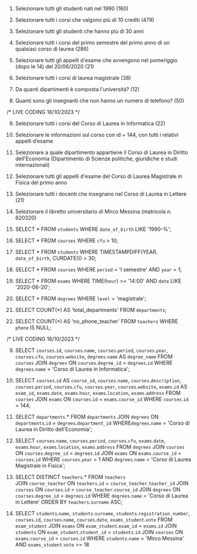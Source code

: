 
1. Selezionare tutti gli studenti nati nel 1990 (160)

2. Selezionare tutti i corsi che valgono più di 10 crediti (479)

3. Selezionare tutti gli studenti che hanno più di 30 anni

4. Selezionare tutti i corsi del primo semestre del primo anno di un qualsiasi corso di
laurea (286)

5. Selezionare tutti gli appelli d'esame che avvengono nel pomeriggio (dopo le 14) del
20/06/2020 (21)

6. Selezionare tutti i corsi di laurea magistrale (38)

7. Da quanti dipartimenti è composta l'università? (12)

8. Quanti sono gli insegnanti che non hanno un numero di telefono? (50)


/* LIVE CODING 18/10/2023 */


9. Selezionare tutti i corsi del Corso di Laurea in Informatica (22)

10. Selezionare le informazioni sul corso con id = 144, con tutti i relativi appelli d’esame

11. Selezionare a quale dipartimento appartiene il Corso di Laurea in Diritto
dell'Economia (Dipartimento di Scienze politiche, giuridiche e studi internazionali)

12. Selezionare tutti gli appelli d'esame del Corso di Laurea Magistrale in Fisica del
primo anno

13. Selezionare tutti i docenti che insegnano nel Corso di Laurea in Lettere (21)

14. Selezionare il libretto universitario di Mirco Messina (matricola n. 620320)



1. SELECT * FROM `students` WHERE `date_of_birth` LIKE '1990-%';

2. SELECT * FROM `courses` WHERE `cfu` > 10;

3. SELECT * FROM `students` WHERE TIMESTAMPDIFF(YEAR, `date_of_birth`, CURDATE()) > 30;

4. SELECT * FROM `courses` WHERE `period` = 'I semestre' AND `year` = 1;

5. SELECT * FROM `exams` WHERE TIME(`hour`) >= '14:00' AND `date` LIKE '2020-06-20';

6. SELECT * FROM `degrees` WHERE `level` = 'magistrale';

7. SELECT COUNT(*) AS 'total_departments' FROM `departments`;

8. SELECT COUNT(*) AS 'no_phone_teacher' FROM `teachers` WHERE `phone` IS NULL;



/* LIVE CODING 18/10/2023 */



9. SELECT `courses`.`id`, `courses`.`name`, `courses`.`period`, `courses`.`year`, `courses`.`cfu`, `courses`.`website`, `degrees`.`name` AS `degree_name`
    FROM `courses`
    JOIN `degrees` ON `courses`.`degree_id` = `degrees`.`id`
    WHERE `degrees`.`name` = 'Corso di Laurea in Informatica';


10. SELECT `courses`.`id` AS `course_id`, `courses`.`name`, `courses`.`description`, `courses`.`period`, `courses`.`cfu`, `courses`.`year`, `courses`.`website`, `exams`.`id` AS `exam_id`, `exams`.`date`, `exams`.`hour`, `exams`.`location`, `exams`.`address`
FROM `courses`
JOIN `exams` ON `courses`.`id` = `exams`.`course_id`
WHERE `courses`.`id` = 144;

11. SELECT `departments`.*
FROM `departments`
JOIN `degrees` ON `departments`.`id` = `degrees`.`department_id`
WHERE`degrees`.`name` = 'Corso di Laurea in Diritto dell\'Economia';

12. SELECT `courses`.`name`, `courses`.`period`, `courses`.`cfu`, `exams`.`date`, `exams`.`hour`, `exams`.`location`, `exams`.`address` 
FROM `degrees` 
JOIN `courses` ON `courses`.`degree_id` = `degrees`.`id` 
JOIN `exams` ON `exams`.`course_id` = `courses`.`id`
WHERE `courses`.`year` = 1 AND `degrees`.`name` = 'Corso di Laurea Magistrale in Fisica';

13. SELECT DISTINCT `teachers`.*
FROM `teachers`     
JOIN `course_teacher` ON `teachers`.`id` = `course_teacher`.`teacher_id`
JOIN `courses` ON `courses`.`id` = `course_teacher`.`course_id`
JOIN `degrees` ON `courses`.`degree_id` = `degrees`.`id`
WHERE `degrees`.`name` = 'Corso di Laurea in Lettere'
ORDER BY `teachers`.`surname` ASC;

14. SELECT `students`.`name`, `students`.`surname`, `students`.`registration_number`, `courses`.`id`, `courses`.`name`, `courses`.`date`, `exams_student`.`vote`
FROM `exam_student`
JOIN `exams` ON `exam_student`.`exam_id` = `exams`.`id`
JOIN `students` ON `exam_student`.`student_id` = `students`.`id`
JOIN `courses` ON `exams`.`course_id` = `courses`.`id`
WHERE `students`.`name` = 'Mirco Messina' AND `exams_student`.`vote` >= 18
